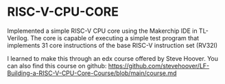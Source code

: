 # RISC-V-CPU-CORE
Implemented a simple RISC-V CPU core using the Makerchip IDE in TL-Verilog. The core is capable of executing a simple test program that implements 31 core instructions of the base RISC-V instruction set (RV32I)

I learned to make this through an edx course offered by Steve Hoover. You can also find this course on github: https://github.com/stevehoover/LF-Building-a-RISC-V-CPU-Core-Course/blob/main/course.md
